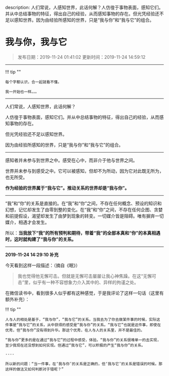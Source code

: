 description: 人们常说，人感知世界，此话何解？人仿徨于事物表面，感知它们。并从中总结事物的特征，得出自己的经验，从而感知事物的存在。但光凭经验还不足以感知世界。因为由经验所感知的世界，只是“我与你”和“我与它”的组合。

# 我与你，我与它

> 发布日期：2019-11-24 01:41:02 更新时间：2019-11-24 14:59:12

----

!!! tip ""
    
    每个字都认识，合一起就看不懂。
    
    我一开始也一样。。。

---

人们常说，人感知世界，此话何解？

人仿徨于事物表面，感知它们。并从中总结事物的特征，得出自己的经验，从而感知事物的存在。

但光凭经验还不足以感知世界。

因为由经验所感知的世界，只是“我与你”和“我与它”的组合。

----

感知者并未参与到世界之中。感受在心中，而非介于他与世界之间。

世界并未参与到感受之中。它可以被感知，但却不为所动，因为它对此既无所为，也无所受。

**作为经验的世界属于“我与它”。推动关系的世界却是“我与你”。**

----

“我”和“你”的关系是直接的。在“我”和“你”之间，不存在任何概念、预设的知识和幻想，记忆却发生了由零到整的变化。在“我”和“你”之间，不存在任何企图、贪婪和前提假设，渴望却发生了由梦到现象的转变。一切媒介皆是阻碍。唯有摒弃一切媒介，相遇才会发生。

所以：**当我放下“我”的所有预判和期待，带着“我”的全部本真和“你”的本真相遇时，这时就构建了“我与你”的关系。**

----

**2019-11-24 14:29:10 补充**

今天看到这样一段描述：（摘自《眠》）

> 我也觉得他无懈可击。但就是无懈可击屡屡让我心神焦躁。在这“无懈可击”里，似乎有一种不容想象力介入其中的、异样的拘谨之处。

在微信读书中，看到很多人似乎都有这种感觉，于是我评论了这样一句话（这里有额外补充）：

!!! tip ""

    人与人的相处是基于，“我与你”，“我与它”的关系。当我去为了你去做某件事的时候，实际这件事是“我与它”的关系，从中获得的感受是“我与你”的关系。“我与它”也就是这件事，即使在优秀，但“我与你”没有得到升华。那这个优秀，在人与人的关系里，并不是最佳的。

    “我与你”更多的是在通过“我与它”的过程中感受，体验。“我与你”的关系很难单一的去实现，至少我现在还没想到如何实现。但通过“我与它”，可以积极的产生“我与你”的关系。

    ----

    所以新的问题：“当一件事，在‘我与你’的关系是正确的，但‘我与它’的关系是错误的时候。那这样的做法又如何判断对于错呢？”